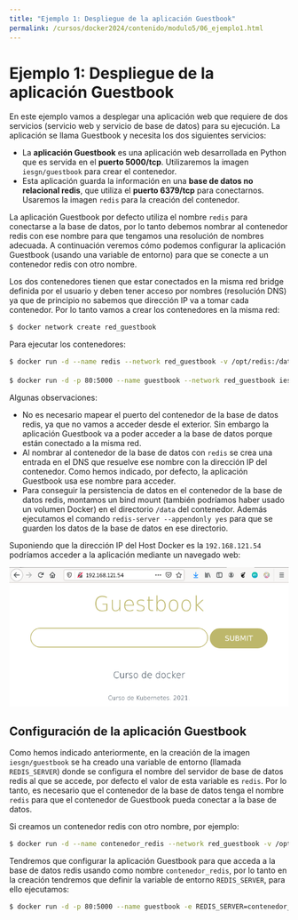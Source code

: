 ```yaml
---
title: "Ejemplo 1: Despliegue de la aplicación Guestbook"
permalink: /cursos/docker2024/contenido/modulo5/06_ejemplo1.html
---
```

# Ejemplo 1: Despliegue de la aplicación Guestbook

En este ejemplo vamos a desplegar una aplicación web que requiere de dos servicios (servicio web y servicio de base de datos) para su ejecución. La aplicación se llama Guestbook y necesita los dos siguientes servicios:

* La **aplicación Guestbook** es una aplicación web desarrollada en Python que es servida en el **puerto 5000/tcp**. Utilizaremos la imagen `iesgn/guestbook` para crear el contenedor.
* Esta aplicación guarda la información en una **base de datos no relacional redis**, que utiliza el **puerto 6379/tcp** para conectarnos. Usaremos la imagen `redis` para la creación del contenedor.

La aplicación Guestbook por defecto utiliza el nombre `redis` para conectarse a la base de datos, por lo tanto debemos nombrar al contenedor redis con ese nombre para que tengamos una resolución de nombres adecuada. A continuación veremos cómo podemos configurar la aplicación Guestbook (usando una variable de entorno)  para que se conecte a un contenedor redis con otro nombre.

Los dos contenedores tienen que estar conectados en la misma red bridge definida por el usuario y deben tener acceso por nombres (resolución DNS) ya que de principio no sabemos que dirección IP va a tomar cada contenedor. Por lo tanto vamos a crear los contenedores en la misma red:

```bash
$ docker network create red_guestbook
```

Para ejecutar los contenedores:

```bash
$ docker run -d --name redis --network red_guestbook -v /opt/redis:/data redis redis-server --appendonly yes

$ docker run -d -p 80:5000 --name guestbook --network red_guestbook iesgn/guestbook
```

Algunas observaciones:

* No es necesario mapear el puerto del contenedor de la base de datos redis, ya que no vamos a acceder desde el exterior. Sin embargo la aplicación Guestbook va a poder acceder a la base de datos porque están conectado a la misma red.
* Al nombrar al contenedor de la base de datos con `redis` se crea una entrada en el DNS que resuelve ese nombre con la dirección IP del contenedor. Como hemos indicado, por defecto, la aplicación Guestbook usa ese nombre para acceder.
* Para conseguir la persistencia de datos en el contenedor de la base de datos redis, montamos un bind mount (también podríamos haber usado un volumen Docker) en el directorio `/data` del contenedor. Además ejecutamos el comando `redis-server --appendonly yes` para que se guarden los datos de la base de datos en ese directorio.

Suponiendo que la dirección IP del Host Docker es la `192.168.121.54` podríamos acceder a la aplicación mediante un navegado web:

![ ](img/guestbook.png)

## Configuración de la aplicación Guestbook

Como hemos indicado anteriormente, en la creación de la imagen `iesgn/guestbook` se ha creado una variable de entorno (llamada `REDIS_SERVER`) donde se configura el nombre del servidor de base de datos redis al que se accede, por defecto el valor de esta variable es `redis`. Por lo tanto, es necesario que el contenedor de la base de datos tenga el nombre `redis` para que el contenedor de Guestbook pueda conectar a la base de datos.

Si creamos un contenedor redis con otro nombre, por ejemplo:

```bash
$ docker run -d --name contenedor_redis --network red_guestbook -v /opt/redis:/data redis redis-server --appendonly yes
```

Tendremos que configurar la aplicación Guestbook para que acceda a la base de datos redis usando como nombre `contenedor_redis`, por lo tanto en la creación tendremos que definir la variable de entorno `REDIS_SERVER`, para ello ejecutamos:

```bash
$ docker run -d -p 80:5000 --name guestbook -e REDIS_SERVER=contenedor_redis --network red_guestbook iesgn/guestbook
```

